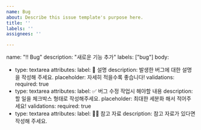 ```yaml
---
name: Bug
about: Describe this issue template's purpose here.
title: ''
labels: ''
assignees: ''

---
```


name: "‼ Bug"
description: "새로운 기능 추가"
labels: ["bug"]
body:
  - type: textarea
    attributes:
      label: 📄 설명
      description: 발생한 버그에 대한 설명을 작성해 주세요.
      placeholder: 자세히 적을수록 좋습니다!
    validations:
      required: true
  - type: textarea
    attributes:
      label: ✅ 버그 수정 작업시 해야할 내용
      description: 할 일을 체크박스 형태로 작성해주세요.
      placeholder: 최대한 세분화 해서 적어주세요!
    validations:
      required: true
  - type: textarea
    attributes:
      label: 🙋🏻 참고 자료
      description: 참고 자료가 있다면 작성해 주세요.

